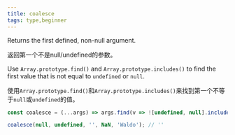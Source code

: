 ```yaml
---
title: coalesce
tags: type,beginner
---
```


Returns the first defined, non-null argument.

返回第一个不是null/undefined的参数。

Use `Array.prototype.find()` and `Array.prototype.includes()` to find the first value that is not equal to `undefined` or `null`.

使用`Array.prototype.find()`和`Array.prototype.includes()`来找到第一个不等于`null`或`undefined`的值。

```js
const coalesce = (...args) => args.find(v => ![undefined, null].includes(v));
```

```js
coalesce(null, undefined, '', NaN, 'Waldo'); // ''
```

